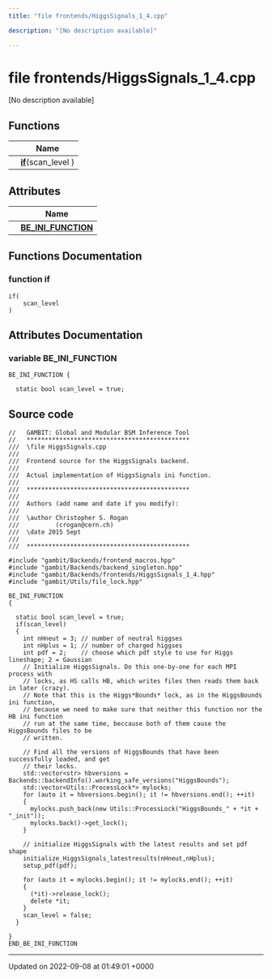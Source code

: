 ```yaml
---
title: "file frontends/HiggsSignals_1_4.cpp"

description: "[No description available]"

---
```


# file frontends/HiggsSignals_1_4.cpp

[No description available]

## Functions

|                | Name           |
| -------------- | -------------- |
| | **[if](/documentation/code/files/higgssignals__1__4_8cpp/#function-higgssignals-1-4-cpp-if)**(scan_level ) |

## Attributes

|                | Name           |
| -------------- | -------------- |
| | **[BE_INI_FUNCTION](/documentation/code/files/higgssignals__1__4_8cpp/#variable-higgssignals-1-4-cpp-be-ini-function)**  |


## Functions Documentation

### function if

```
if(
    scan_level 
)
```



## Attributes Documentation

### variable BE_INI_FUNCTION

```
BE_INI_FUNCTION {

  static bool scan_level = true;
```



## Source code

```
//   GAMBIT: Global and Modular BSM Inference Tool
//   *********************************************
///  \file HiggsSignals.cpp
///
///  Frontend source for the HiggsSignals backend.
///
///  Actual implementation of HiggsSignals ini function.
///
///  *********************************************
///
///  Authors (add name and date if you modify):
///
///  \author Christopher S. Rogan
///          (crogan@cern.ch)
///  \date 2015 Sept
///
///  *********************************************

#include "gambit/Backends/frontend_macros.hpp"
#include "gambit/Backends/backend_singleton.hpp"
#include "gambit/Backends/frontends/HiggsSignals_1_4.hpp"
#include "gambit/Utils/file_lock.hpp"

BE_INI_FUNCTION
{

  static bool scan_level = true;
  if(scan_level)
  {
    int nHneut = 3; // number of neutral higgses
    int nHplus = 1; // number of charged higgses
    int pdf = 2;    // choose which pdf style to use for Higgs lineshape; 2 = Gaussian
    // Initialize HiggsSignals. Do this one-by-one for each MPI process with
    // locks, as HS calls HB, which writes files then reads them back in later (crazy).
    // Note that this is the Higgs*Bounds* lock, as in the HiggsBounds ini function,
    // because we need to make sure that neither this function nor the HB ini function
    // run at the same time, beccause both of them cause the HiggsBounds files to be
    // written.

    // Find all the versions of HiggsBounds that have been successfully loaded, and get
    // their locks.
    std::vector<str> hbversions = Backends::backendInfo().working_safe_versions("HiggsBounds");
    std::vector<Utils::ProcessLock*> mylocks;
    for (auto it = hbversions.begin(); it != hbversions.end(); ++it)
    {
      mylocks.push_back(new Utils::ProcessLock("HiggsBounds_" + *it + "_init"));
      mylocks.back()->get_lock();
    }

    // initialize HiggsSignals with the latest results and set pdf shape
    initialize_HiggsSignals_latestresults(nHneut,nHplus);
    setup_pdf(pdf);

    for (auto it = mylocks.begin(); it != mylocks.end(); ++it)
    {
      (*it)->release_lock();
      delete *it;
    }
    scan_level = false;
  }

}
END_BE_INI_FUNCTION
```


-------------------------------

Updated on 2022-09-08 at 01:49:01 +0000
